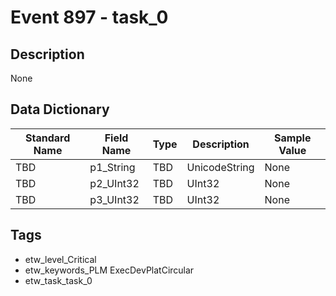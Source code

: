 # Event 897 - task_0

## Description
None

## Data Dictionary
|Standard Name|Field Name|Type|Description|Sample Value|
|---|---|---|---|---|
|TBD|p1_String|TBD|UnicodeString|None|None|
|TBD|p2_UInt32|TBD|UInt32|None|None|
|TBD|p3_UInt32|TBD|UInt32|None|None|

## Tags
* etw_level_Critical
* etw_keywords_PLM ExecDevPlatCircular
* etw_task_task_0